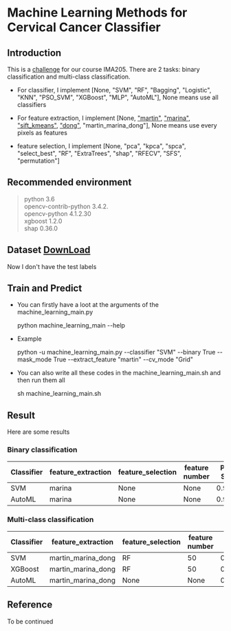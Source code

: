 # Machine Learning Methods for Cervical Cancer Classifier

## Introduction 

This is a [challenge](https://www.kaggle.com/c/ima205challenge2021/overview) for our course IMA205. There are 2 tasks: binary classification and multi-class classification.

- For classifier, I implement [None, "SVM", "RF", "Bagging", "Logistic", "KNN", "PSO_SVM", "XGBoost", "MLP", "AutoML"], None means use all classifiers

- For feature extraction, I implement [None, ["martin"](https://www.researchgate.net/publication/265873515_Pap-smear_Benchmark_Data_For_Pattern_Classification), ["marina"](https://ieeexplore.ieee.org/document/8451588), ["sift_kmeans"](https://liverungrow.medium.com/sift-bag-of-features-svm-for-classification-b5f775d8e55f), ["dong"](https://doi.org/10.1007/s12652-020-02256-9), "martin_marina_dong"], None means use every pixels as features

- feature selection, I implement [None, "pca", "kpca", "spca", "select_best", "RF", "ExtraTrees", "shap", "RFECV", "SFS", "permutation"]

## Recommended environment

>python 3.6 \
>opencv-contrib-python 3.4.2. \
>opencv-python         4.1.2.30 \
>xgboost               1.2.0 \
>shap                  0.36.0

## Dataset [DownLoad](https://drive.google.com/file/d/1KAAGC6vucd3p0wOJ8RPF30jo8-zuDxbI/view?usp=sharing)

Now I don't have the test labels

## Train and Predict

- You can firstly have a loot at the arguments of the machine_learning_main.py

    python machine_learning_main --help

- Example

    python -u machine_learning_main.py --classifier "SVM" --binary True --mask_mode True --extract_feature "martin" --cv_mode "Grid"

- You can also write all these codes in the machine_learning_main.sh and then run them all

    sh machine_learning_main.sh

## Result

Here are some results

### Binary classification


| Classifier | feature_extraction | feature_selection | feature number | Public Score |
|  ----  | ----  | ---- | ---- | ---- |
| SVM | marina | None | None | 0.94339 |
| AutoML | marina | None | None | 0.94072 |



### Multi-class classification


| Classifier | feature_extraction | feature_selection | feature number | Public Score |
|  ----  | ----  | ---- | ---- | ---- |
| SVM | martin_marina_dong | RF | 50 | 0.77220 |
| XGBoost | martin_marina_dong | RF | 50 | 0.76109 |
| AutoML | martin_marina_dong | None | None | 0.76821 |


## Reference

To be continued
